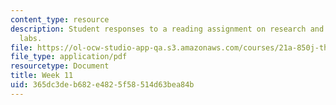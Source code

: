 ```yaml
---
content_type: resource
description: Student responses to a reading assignment on research and development
  labs.
file: https://ol-ocw-studio-app-qa.s3.amazonaws.com/courses/21a-850j-the-anthropology-of-cybercultures-spring-2009/365dc3deb682e4825f58514d63bea84b_MIT21A_850Js09_week11.pdf
file_type: application/pdf
resourcetype: Document
title: Week 11
uid: 365dc3de-b682-e482-5f58-514d63bea84b
---
```

